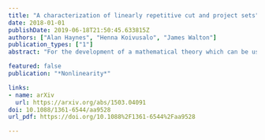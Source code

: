 ```yaml
---
title: "A characterization of linearly repetitive cut and project sets"
date: 2018-01-01
publishDate: 2019-06-18T21:50:45.633815Z
authors: ["Alan Haynes", "Henna Koivusalo", "James Walton"]
publication_types: ["1"]
abstract: "For the development of a mathematical theory which can be used to rigorously investigate physical properties of quasicrystals, it is necessary to understand regularity of patterns in special classes of aperiodic point sets in Euclidean space. In one dimension, prototypical mathematical models for quasicrystals are provided by Sturmian sequences and by point sets generated by substitution rules. Regularity properties of such sets are well understood, thanks mostly to well known results by Morse and Hedlund, and physicists have used this understanding to study one dimensional random Schrödinger operators and lattice gas models. A key fact which plays an important role in these problems is the existence of a subadditive ergodic theorem, which is guaranteed when the corresponding point set is linearly repetitive. In this paper we extend the one-dimensional model to cut and project sets, which generalize Sturmian sequences in higher dimensions, and which are frequently used in mathematical and physical literature as models for higher dimensional quasicrystals. By using a combination of algebraic, geometric, and dynamical techniques, together with input from higher dimensional Diophantine approximation, we give a complete characterization of all linearly repetitive cut and project sets with cubical windows. We also prove that these are precisely the collection of such sets which satisfy subadditive ergodic theorems. The results are explicit enough to allow us to apply them to known classical models, and to construct linearly repetitive cut and project sets in all pairs of dimensions and codimensions in which they exist."

featured: false
publication: "*Nonlinearity*"

links:
- name: arXiv
  url: https://arxiv.org/abs/1503.04091
doi: 10.1088/1361-6544/aa9528
url_pdf: https://doi.org/10.1088%2F1361-6544%2Faa9528

---
```


